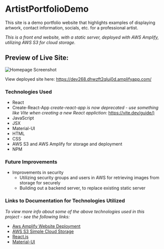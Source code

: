 # ArtistPortfolioDemo

This site is a demo portfolio website that highlights examples of displaying artwork, contact information, socials, etc. for a professional artist.

_This is a front end website, with a static server, deployed with AWS Amplify, utilizing AWS S3 for cloud storage._

## Preview of Live Site:

![Homepage Screenshot](</src/assets/images/localhost_5173_%20(2).png>)

View deployed site here: https://dev268.dhwzft2qluj0d.amplifyapp.com/

### Technologies Used

- React
- Create-React-App _create-react-app is now deprecated - use something like Vite when creating a new React appliction:_ [https://vite.dev/guide/)](https://vite.dev/guide/)
- JavaScript
- JSX
- Material-UI
- HTML
- CSS
- AWS S3 and AWS Amplify for storage and deployment
- NPM

### Future Improvements

- Improvements in security
  - Utilizing security groups and users in AWS for retrieving images from storage for securely
  - Building out a backend server, to replace existing static server

### Links to Documentation for Technologies Utilized

_To view more info about some of the above technologies used in this project - see the following links:_

- [Aws Amplify Website Deployment](https://docs.amplify.aws/)
- [AWS S3 Simple Cloud Storage](https://docs.aws.amazon.com/s3/)
- [React.js](https://react.dev/)
- [Material-UI](https://mui.com/material-ui/getting-started/)
